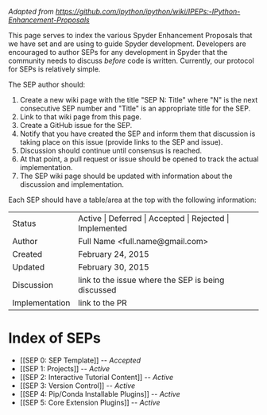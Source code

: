 *Adapted from https://github.com/ipython/ipython/wiki/IPEPs:-IPython-Enhancement-Proposals*

This page serves to index the various Spyder Enhancement Proposals that we have set and are using to guide Spyder development.  Developers are encouraged to author SEPs for any development in Spyder that the community needs to discuss *before* code is written.  Currently, our protocol for SEPs is relatively simple.

The SEP author should:

1. Create a new wiki page with the title "SEP N: Title" where "N" is the next consecutive SEP number and "Title" is an appropriate title for the SEP.
2. Link to that wiki page from this page.
3. Create a GitHub issue for the SEP.
3. Notify that you have created the SEP and inform them that discussion is taking place
   on this issue (provide links to the SEP and issue).
5. Discussion should continue until consensus is reached.
6. At that point, a pull request or issue should be opened to track the actual implementation.
7. The SEP wiki page should be updated with information about the discussion and implementation.

Each SEP should have a table/area at the top with the following information:

<table>
<tr><td> Status </td><td> Active | Deferred | Accepted | Rejected | Implemented </td></tr>
<tr><td> Author </td><td> Full Name &lt;full.name@gmail.com&gt;</td></tr>
<tr><td> Created </td><td> February 24, 2015</td></tr>
<tr><td> Updated </td><td> February 30, 2015</td></tr>
<tr><td> Discussion </td><td> link to the issue where the SEP is being discussed </td></tr>
<tr><td> Implementation </td><td> link to the PR </td></tr>
</table>

# Index of SEPs

* [[SEP 0: SEP Template]] -- *Accepted*
* [[SEP 1: Projects]] -- *Active*
* [[SEP 2: Interactive Tutorial Content]] -- *Active*
* [[SEP 3: Version Control]] -- *Active*
* [[SEP 4: Pip/Conda Installable Plugins]] -- *Active*
* [[SEP 5: Core Extension Plugins]] -- *Active*
